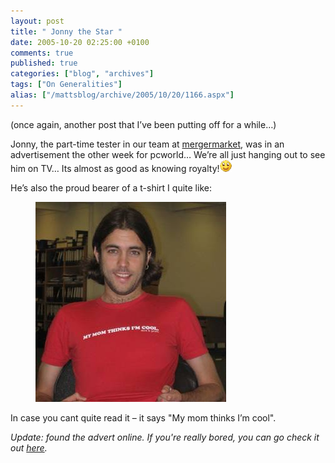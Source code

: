 ```yaml
---
layout: post
title: " Jonny the Star "
date: 2005-10-20 02:25:00 +0100
comments: true
published: true
categories: ["blog", "archives"]
tags: ["On Generalities"]
alias: ["/mattsblog/archive/2005/10/20/1166.aspx"]
---
```

<!-- more -->

<P>(once again, another post that I&#8217;ve been putting off for a while&#8230;)</P>
 <P>Jonny, the part-time tester in our team at <a href="http://mergermarket.com">mergermarket</a>, was in an advertisement the other week for pcworld&#8230; We&#8217;re all just hanging out to see him on TV&#8230; Its almost as good as knowing royalty!<IMG alt=":)" class="emoticon" src="/images/emotions/emotion-1.gif" border=0></P>
 <P>He&#8217;s also the proud bearer of a t-shirt I quite like:</P>
 <figure><IMG src="/images/blogpost_jonnythestar.jpg"></figure>
 <P>In case you cant quite read it &#8211; it says "My mom thinks I&#8217;m cool".</P>
 <P><EM>Update: found the advert online. If you're really bored, you can go check it out </EM><A href="http://www.visit4info.com/static/advert_pages/26538.cfm?back_page=23.cfm"><EM>here</EM></A><EM>.</EM></P>
